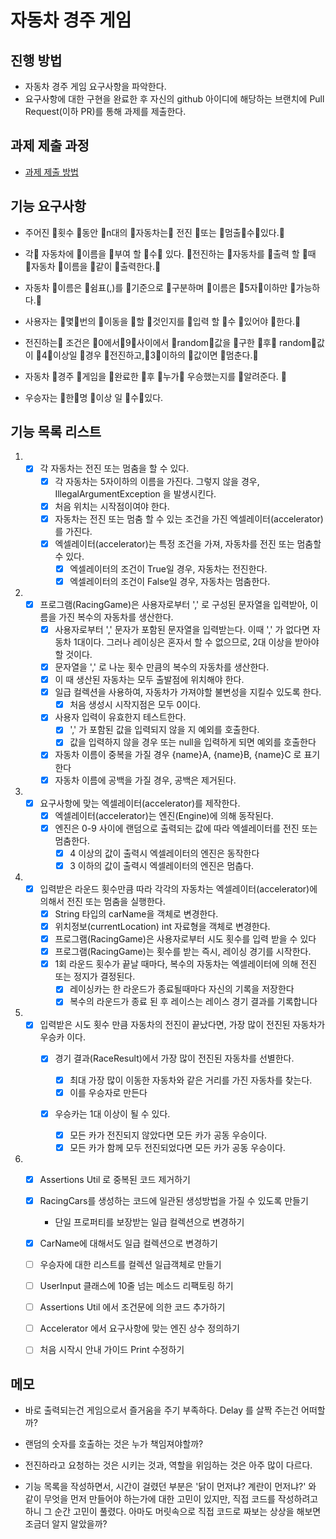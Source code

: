 # 자동차 경주 게임
## 진행 방법
* 자동차 경주 게임 요구사항을 파악한다.
* 요구사항에 대한 구현을 완료한 후 자신의 github 아이디에 해당하는 브랜치에 Pull Request(이하 PR)를 통해 과제를 제출한다.

## 과제 제출 과정
* [과제 제출 방법](https://github.com/next-step/nextstep-docs/tree/master/precourse)



## 기능 요구사항

- 주어진 횟수 동안 n대의 자동차는 전진 또는 멈출수있다.

- 각 자동차에 이름을 부여 할 수 있다. 전진하는 자동차를 출력 할 때 자동차 이름을 같이 출력한다.

- 자동차 이름은 쉼표(,)를 기준으로 구분하며 이름은 5자이하만 가능하다.

- 사용자는 몇번의 이동을 할 것인지를 입력 할 수 있어야 한다.

- 전진하는 조건은 0에서9사이에서 random값을 구한 후 random값이 4이상일 경우 전진하고,3이하의 값이면 멈춘다.

- 자동차 경주 게임을 완료한 후 누가 우승했는지를 알려준다. 
- 우승자는 한명 이상 일 수있다.



## 기능 목록 리스트

1. - [x] 각 자동차는 전진 또는 멈춤을 할 수 있다.
     - [x] 각 자동차는 5자이하의 이름을 가진다. 그렇지 않을 경우, IllegalArgumentException 을 발생시킨다.
     - [x] 처음 위치는 시작점이여야 한다.
     - [x] 자동차는 전진 또는 멈춤 할 수 있는 조건을 가진 엑셀레이터(accelerator)를 가진다.
     - [x] 엑셀레이터(accelerator)는 특정 조건을 가져, 자동차를 전진 또는 멈춤할 수 있다.
       - [x] 엑셀레이터의 조건이 True일 경우, 자동차는 전진한다.
       - [x] 엑셀레이터의 조건이 False일 경우, 자동차는 멈춤한다.
   
2. - [x] 프로그램(RacingGame)은 사용자로부터 ',' 로 구성된 문자열을 입력받아, 이름을 가진 복수의 자동차를 생산한다.
     - [x] 사용자로부터 ',' 문자가 포함된 문자열을 입력받는다. 이때 ',' 가 없다면 자동차 1대이다. 그러나 레이싱은 혼자서 할 수 없으므로, 2대 이상을 받아야 할 것이다.
     - [x] 문자열을 ',' 로 나눈 횟수 만큼의 복수의 자동차를 생산한다.
     - [x] 이 때 생산된 자동차는 모두 출발점에 위치해야 한다.
     - [x] 일급 컬렉션을 사용하여, 자동차가 가져야할 불변성을 지킬수 있도록 한다.
       - [x] 처음 생성시 시작지점은 모두 0이다.
     - [x] 사용자 입력이 유효한지 테스트한다.
       - [x] ',' 가 포함된 값을 입력되지 않을 지 예외를 호출한다.
       - [x] 값을 입력하지 않을 경우 또는 null을 입력하게 되면 예외를 호출한다
     - [x] 자동차 이름이 중복을 가질 경우 {name}A, {name}B, {name}C 로 표기한다
     - [x] 자동차 이름에 공백을 가질 경우, 공백은 제거된다.
   
3. - [x] 요구사항에 맞는 엑셀레이터(accelerator)를 제작한다.
     - [x] 엑셀레이터(accelerator)는 엔진(Engine)에 의해 동작된다.
     - [x] 엔진은 0-9 사이에 랜덤으로 출력되는 값에 따라 엑셀레이터를 전진 또는 멈춤한다.
       - [x] 4 이상의 값이 출력시 엑셀레이터의 엔진은 동작한다
       - [x] 3 이하의 값이 출력시 엑셀레이터의 엔진은 멈춥다.

4. - [x] 입력받은 라운드 횟수만큼 따라 각각의 자동차는 엑셀레이터(accelerator)에 의해서 전진 또는 멈춤을 실행한다.
     - [x] String 타입의 carName을 객체로 변경한다.
     - [x] 위치정보(currentLocation) int 자료형을 객체로 변경한다.
     - [x] 프로그램(RacingGame)은 사용자로부터 시도 횟수를 입력 받을 수 있다
     - [x] 프로그램(RacingGame)는 횟수를 받는 즉시, 레이싱 경기를 시작한다.
     - [x] 1회 라운드 횟수가 끝날 때마다, 복수의 자동차는 엑셀레이터에 의해 전진 또는 정지가 결정된다.
       - [x] 레이싱카는 한 라운드가 종료될때마다 자신의 기록을 저장한다
       - [x] 복수의 라운드가 종료 된 후 레이스는 레이스 경기 결과를 기록합니다

5. - [x] 입력받은 시도 횟수 만큼 자동차의 전진이 끝났다면, 가장 많이 전진된 자동차가 우승카 이다.
     - [x] 경기 결과(RaceResult)에서 가장 많이 전진된 자동차를 선별한다.
       - [x] 최대 가장 많이 이동한 자동차와 같은 거리를 가진 자동차를 찾는다.
       - [x] 이를 우승자로 만든다
     - [x] 우승카는 1대 이상이 될 수 있다.

       - [x] 모든 카가 전진되지 않았다면 모든 카가 공동 우승이다.
       - [x] 모든 카가 함께 모두 전진되었다면 모든 카가 공동 우승이다.

6. - [x] Assertions Util 로 중복된 코드 제거하기
   - [x] RacingCars를 생성하는 코드에 일관된 생성방법을 가질 수 있도록 만들기
     - 단일 프로퍼티를 보장받는 일급 컬렉션으로 변경하기
   - [x] CarName에 대해서도 일급 컬렉션으로 변경하기
   - [ ] 우승자에 대한 리스트를 컬렉션 일급객체로 만들기
   - [ ] UserInput 클래스에 10줄 넘는 메소드 리팩토링 하기
   - [ ] Assertions Util 에서 조건문에 의한 코드 추가하기
   - [ ] Accelerator 에서 요구사항에 맞는 엔진 상수 정의하기
   - [ ] 처음 시작시 안내 가이드 Print 수정하기



## 메모

- 바로 출력되는건 게임으로서 즐거움을 주기 부족하다. Delay 를 살짝 주는건 어떠할까?

- 랜덤의 숫자를 호출하는 것은 누가 책임져야할까?
- 전진하라고 요청하는 것은 시키는 것과, 역할을 위임하는 것은 아주 많이 다르다.
- 기능 목록을 작성하면서, 시간이 걸렸던 부분은 '닭이 먼저냐? 계란이 먼저냐?' 와 같이 무엇을 먼저 만들어야 하는가에 대한 고민이 있지만, 직접 코드를 작성하려고 하니 그 순간 고민이 풀렸다. 아마도 머릿속으로 직접 코드로 짜보는 상상을 해보면 조금더 알지 알았을까?

